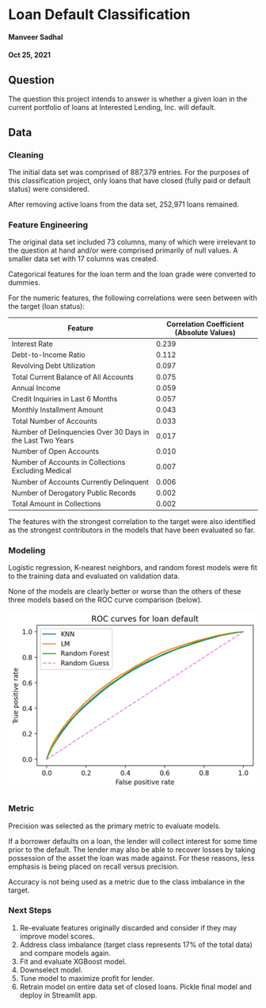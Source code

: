 # Loan Default Classification

#### Manveer Sadhal
#### Oct 25, 2021

## Question
The question this project intends to answer is whether a given loan in the current portfolio of loans at Interested Lending, Inc. will default.

## Data
### Cleaning
The initial data set was comprised of 887,379 entries. For the purposes of this classification project, only loans that have closed (fully paid or default status) were considered.

After removing active loans from the data set, 252,971 loans remained.

### Feature Engineering
The original data set included 73 columns, many of which were irrelevant to the question at hand and/or were comprised primarily of null values. A smaller data set with 17 columns was created.

Categorical features for the loan term and the loan grade were converted to dummies.

For the numeric features, the following correlations were seen between with the target (loan status):

<table>
    <thead>
        <tr>
            <th>Feature</th>
            <th>Correlation Coefficient (Absolute Values)</th>
        </tr>
    </thead>
    <tbody>
        <tr>
            <td>Interest Rate</td>
            <td>0.239</td>
        </tr>
        <tr>
            <td>Debt-to-Income Ratio</td>
            <td>0.112</td>
        </tr>
        <tr>
            <td>Revolving Debt Utilization</td>
            <td>0.097</td>
        </tr>
        <tr>
            <td>Total Current Balance of All Accounts</td>
            <td>0.075</td>
        </tr>
        <tr>
            <td>Annual Income</td>
            <td>0.059</td>
        </tr>
        <tr>
            <td>Credit Inquiries in Last 6 Months</td>
            <td>0.057</td>
        </tr>
        <tr>
            <td>Monthly Installment Amount</td>
            <td>0.043</td>
        </tr>
        <tr>
            <td>Total Number of Accounts</td>
            <td>0.033</td>
        </tr>
        <tr>
            <td>Number of Delinquencies Over 30 Days in the Last Two Years</td>
            <td>0.017</td>
        </tr>
        <tr>
            <td>Number of Open Accounts</td>
            <td>0.010</td>
        </tr>
        <tr>
            <td>Number of Accounts in Collections Excluding Medical</td>
            <td>0.007</td>
        </tr>
        <tr>
            <td>Number of Accounts Currently Delinquent</td>
            <td>0.006</td>
        </tr>
        <tr>
            <td>Number of Derogatory Public Records</td>
            <td>0.002</td>
        </tr>
        <tr>
            <td>Total Amount in Collections</td>
            <td>0.002</td>
        </tr>
    </tbody>
</table>

The features with the strongest correlation to the target were also identified as the strongest contributors in the models that have been evaluated so far.

### Modeling
Logistic regression, K-nearest neighbors, and random forest models were fit to the training data and evaluated on validation data.

None of the models are clearly better or worse than the others of these three models based on the ROC curve comparison (below).

![ROC_curves](ROC_curves.png)

### Metric
Precision was selected as the primary metric to evaluate models.

If a borrower defaults on a loan, the lender will collect interest for some time prior to the default. The lender may also be able to recover losses by taking possession of the asset the loan was made against. For these reasons, less emphasis is being placed on recall versus precision.

Accuracy is not being used as a metric due to the class imbalance in the target.

### Next Steps
1. Re-evaluate features originally discarded and consider if they may improve model scores.
2. Address class imbalance (target class represents 17% of the total data) and compare models again.
3. Fit and evaluate XGBoost model.
4. Downselect model.
5. Tune model to maximize profit for lender.
6. Retrain model on entire data set of closed loans. Pickle final model and deploy in Streamlit app.